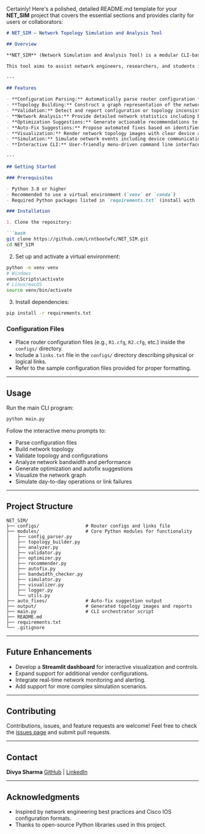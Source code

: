 Certainly! Here's a polished, detailed README.md template for your **NET\_SIM** project that covers the essential sections and provides clarity for users or collaborators:

````markdown
# NET_SIM — Network Topology Simulation and Analysis Tool

## Overview

**NET_SIM** (Network Simulation and Analysis Tool) is a modular CLI-based Python application designed to parse Cisco-like router configurations, build and validate network topologies, analyze bandwidth and network health, generate optimization recommendations, visualize network graphs, and simulate network scenarios such as link failures and day-to-day operations.

This tool aims to assist network engineers, researchers, and students in understanding and managing network topologies efficiently with automated analysis and visualization features.

---

## Features

- **Configuration Parsing:** Automatically parse router configuration files and link data.
- **Topology Building:** Construct a graph representation of the network devices and links.
- **Validation:** Detect and report configuration or topology inconsistencies and issues.
- **Network Analysis:** Provide detailed network statistics including bandwidth utilization, bottlenecks, and resiliency.
- **Optimization Suggestions:** Generate actionable recommendations to improve network performance.
- **Auto-Fix Suggestions:** Propose automated fixes based on identified issues.
- **Visualization:** Render network topology images with clear device and link mappings.
- **Simulation:** Simulate network events including device communication and link failures.
- **Interactive CLI:** User-friendly menu-driven command line interface.

---

## Getting Started

### Prerequisites

- Python 3.8 or higher
- Recommended to use a virtual environment (`venv` or `conda`)
- Required Python packages listed in `requirements.txt` (install with `pip install -r requirements.txt`)

### Installation

1. Clone the repository:

```bash
git clone https://github.com/Lrntbootwfc/NET_SIM.git
cd NET_SIM
````

2. Set up and activate a virtual environment:

```bash
python -m venv venv
# Windows
venv\Scripts\activate
# Linux/macOS
source venv/bin/activate
```

3. Install dependencies:

```bash
pip install -r requirements.txt
```

### Configuration Files

* Place router configuration files (e.g., `R1.cfg`, `R2.cfg`, etc.) inside the `configs/` directory.
* Include a `links.txt` file in the `configs/` directory describing physical or logical links.
* Refer to the sample configuration files provided for proper formatting.

---

## Usage

Run the main CLI program:

```bash
python main.py
```

Follow the interactive menu prompts to:

* Parse configuration files
* Build network topology
* Validate topology and configurations
* Analyze network bandwidth and performance
* Generate optimization and autofix suggestions
* Visualize the network graph
* Simulate day-to-day operations or link failures

---

## Project Structure

```
NET_SIM/
├── configs/                 # Router configs and links file
├── modules/                 # Core Python modules for functionality
│   ├── config_parser.py
│   ├── topology_builder.py
│   ├── analyzer.py
│   ├── validator.py
│   ├── optimizer.py
│   ├── recommender.py
│   ├── autofix.py
│   ├── bandwidth_checker.py
│   ├── simulator.py
│   ├── visualizer.py
│   ├── logger.py
│   └── utils.py
├── auto_fixes/              # Auto-fix suggestion output
├── output/                  # Generated topology images and reports
├── main.py                  # CLI orchestrator script
├── README.md
├── requirements.txt
└── .gitignore
```

---

## Future Enhancements

* Develop a **Streamlit dashboard** for interactive visualization and controls.
* Expand support for additional vendor configurations.
* Integrate real-time network monitoring and alerting.
* Add support for more complex simulation scenarios.

---

## Contributing

Contributions, issues, and feature requests are welcome! Feel free to check the [issues page](https://github.com/Lrntbootwfc/NET_SIM/issues) and submit pull requests.

---

## Contact

**Divya Sharma**
[GitHub](https://github.com/Lrntbootwfc) | [LinkedIn](https://www.linkedin.com/in/divya-sharma6467)

---

## Acknowledgments

* Inspired by network engineering best practices and Cisco IOS configuration formats.
* Thanks to open-source Python libraries used in this project.

  
